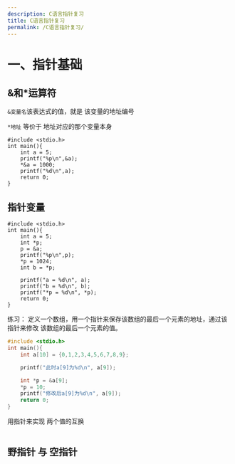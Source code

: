 ```yaml
---
description: C语言指针复习
title: C语言指针复习
permalink: /C语言指针复习/
---
```

# 一、指针基础

## &和*运算符

`&变量名`该表达式的值，就是 该变量的地址编号

`*地址`  等价于   地址对应的那个变量本身

```
#include <stdio.h>
int main(){
	int a = 5;
	printf("%p\n",&a);
	*&a = 1000;
	printf("%d\n",a);
	return 0;
}
```

## 指针变量

```
#include <stdio.h>
int main(){
	int a = 5;
	int *p;
	p = &a;	
	printf("%p\n",p);
	*p = 1024;
	int b = *p;
	
	printf("a = %d\n", a);
	printf("b = %d\n", b);
	printf("*p = %d\n", *p);
	return 0;
}
```

练习：
	定义一个数组，用一个指针来保存该数组的最后一个元素的地址，通过该指针来修改  该数组的最后一个元素的值。

```c
#include <stdio.h>
int main(){
	int a[10] = {0,1,2,3,4,5,6,7,8,9};

    printf("此时a[9]为%d\n", a[9]);

    int *p = &a[9];
    *p = 10;
    printf("修改后a[9]为%d\n", a[9]);
    return 0;
}
```

用指针来实现 两个值的互换

```

```

## 野指针 与 空指针